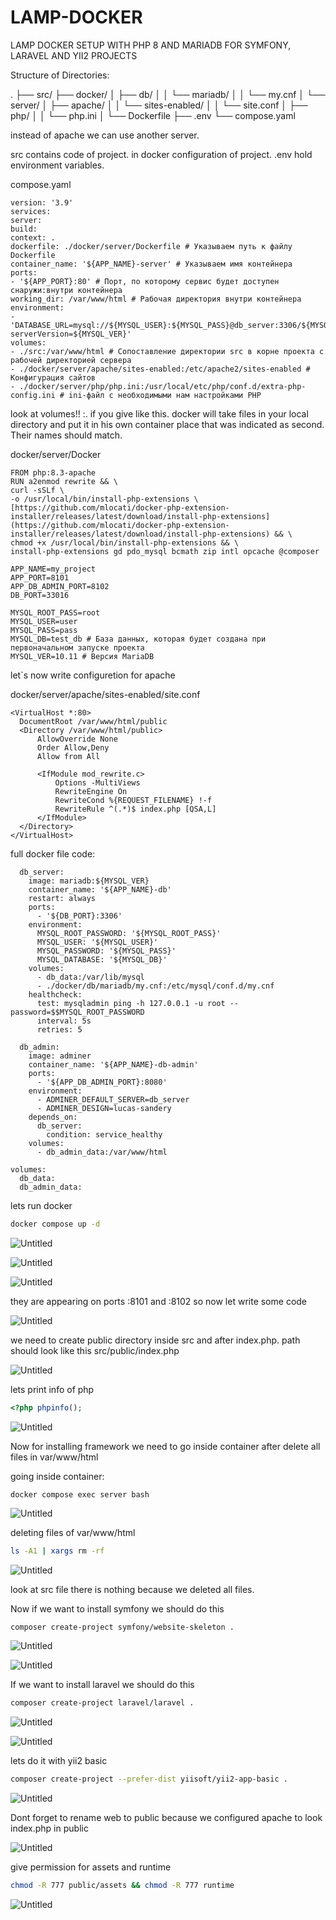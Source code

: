 # LAMP-DOCKER
 LAMP DOCKER SETUP WITH PHP 8 AND MARIADB FOR SYMFONY, LARAVEL AND YII2 PROJECTS

Structure of Directories:

.
├── src/
├── docker/
│   ├── db/
│   │   └── mariadb/
│   │       └── my.cnf
│   └── server/
│       ├── apache/
│       │   └── sites-enabled/
│       │       └── site.conf
│       ├── php/
│       │   └── php.ini
│       └── Dockerfile
├── .env
└── compose.yaml

instead of apache we can use another server.

src contains code of project. in docker configuration of project. .env hold environment variables.

compose.yaml

```docker
version: '3.9'
services:
server:
build:
context: .
dockerfile: ./docker/server/Dockerfile # Указываем путь к файлу Dockerfile
container_name: '${APP_NAME}-server' # Указываем имя контейнера
ports:
- '${APP_PORT}:80' # Порт, по которому сервис будет доступен снаружи:внутри контейнера
working_dir: /var/www/html # Рабочая директория внутри контейнера
environment:
- 'DATABASE_URL=mysql://${MYSQL_USER}:${MYSQL_PASS}@db_server:3306/${MYSQL_DB}?serverVersion=${MYSQL_VER}'
volumes:
- ./src:/var/www/html # Сопоставление директории src в корне проекта с рабочей директорией сервера
- ./docker/server/apache/sites-enabled:/etc/apache2/sites-enabled # Конфигурация сайтов
- ./docker/server/php/php.ini:/usr/local/etc/php/conf.d/extra-php-config.ini # ini-файл с необходимыми нам настройками PHP
```

look at volumes!! <path to local directory>:<path to inner container directory>. if you give like this. docker will take files in your local directory and put it in his own container place that was indicated as second. Their names should match.

docker/server/Docker

```docker
FROM php:8.3-apache
RUN a2enmod rewrite && \
curl -sSLf \
-o /usr/local/bin/install-php-extensions \
[https://github.com/mlocati/docker-php-extension-installer/releases/latest/download/install-php-extensions](https://github.com/mlocati/docker-php-extension-installer/releases/latest/download/install-php-extensions) && \
chmod +x /usr/local/bin/install-php-extensions && \
install-php-extensions gd pdo_mysql bcmath zip intl opcache @composer
```

```docker
APP_NAME=my_project
APP_PORT=8101
APP_DB_ADMIN_PORT=8102
DB_PORT=33016

MYSQL_ROOT_PASS=root
MYSQL_USER=user
MYSQL_PASS=pass
MYSQL_DB=test_db # База данных, которая будет создана при первоначальном запуске проекта
MYSQL_VER=10.11 # Версия MariaDB
```

let`s now write configuretion for apache

docker/server/apache/sites-enabled/site.conf

```docker
<VirtualHost *:80>
  DocumentRoot /var/www/html/public
  <Directory /var/www/html/public>
      AllowOverride None
      Order Allow,Deny
      Allow from All

      <IfModule mod_rewrite.c>
          Options -MultiViews
          RewriteEngine On
          RewriteCond %{REQUEST_FILENAME} !-f
          RewriteRule ^(.*)$ index.php [QSA,L]
      </IfModule>
  </Directory>
</VirtualHost>
```

full docker file code:

```docker
  db_server:
    image: mariadb:${MYSQL_VER}
    container_name: '${APP_NAME}-db'
    restart: always
    ports:
      - '${DB_PORT}:3306'
    environment:
      MYSQL_ROOT_PASSWORD: '${MYSQL_ROOT_PASS}'
      MYSQL_USER: '${MYSQL_USER}'
      MYSQL_PASSWORD: '${MYSQL_PASS}'
      MYSQL_DATABASE: '${MYSQL_DB}'
    volumes:
      - db_data:/var/lib/mysql
      - ./docker/db/mariadb/my.cnf:/etc/mysql/conf.d/my.cnf
    healthcheck:
      test: mysqladmin ping -h 127.0.0.1 -u root --password=$$MYSQL_ROOT_PASSWORD
      interval: 5s
      retries: 5

  db_admin:
    image: adminer
    container_name: '${APP_NAME}-db-admin'
    ports:
      - '${APP_DB_ADMIN_PORT}:8080'
    environment:
      - ADMINER_DEFAULT_SERVER=db_server
      - ADMINER_DESIGN=lucas-sandery
    depends_on:
      db_server:
        condition: service_healthy
    volumes:
      - db_admin_data:/var/www/html

volumes:
  db_data:
  db_admin_data:
```

lets run docker

```bash
docker compose up -d
```

![Untitled](docs/Untitled.png)

![Untitled](docs/Untitled%201.png)

![Untitled](docs/Untitled%202.png)

they are appearing on ports :8101 and :8102
so now let write some code

![Untitled](docs/Untitled%203.png)

we need to create public directory inside src and after index.php. path should look like this 
src/public/index.php

![Untitled](docs/Untitled%204.png)

lets print info of php 

```php
<?php phpinfo();
```

![Untitled](docs/Untitled%205.png)

Now for installing framework we need to go inside container after delete all files in var/www/html

going inside container:

```docker
docker compose exec server bash
```

![Untitled](docs/Untitled%206.png)

deleting files of var/www/html

```bash
ls -A1 | xargs rm -rf
```

![Untitled](docs/Untitled%207.png)

look at src file there is nothing because we deleted all files.

Now if we want to install symfony we should do this

```bash
composer create-project symfony/website-skeleton .
```

![Untitled](docs/Untitled%208.png)

![Untitled](docs/Untitled%209.png)

If we want to install laravel we should do this

```bash
composer create-project laravel/laravel .
```

![Untitled](docs/Untitled%2010.png)

![Untitled](docs/Untitled%2011.png)

lets do it with yii2 basic

```bash
composer create-project --prefer-dist yiisoft/yii2-app-basic .
```

![Untitled](docs/Untitled%2012.png)

Dont forget to rename web to public because we configured apache to look index.php in public

![Untitled](docs/Untitled%2013.png)

give permission for assets and runtime 

```bash
chmod -R 777 public/assets && chmod -R 777 runtime
```

![Untitled](docs/Untitled%2014.png)
